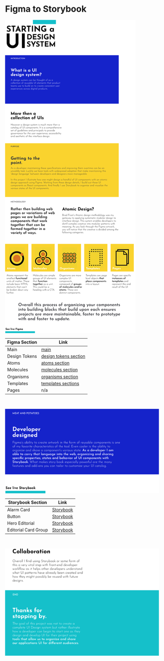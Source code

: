 # Figma to Storybook


<img src="README_assets/intro-1.jpg" alt="Graphic explaining the purpose of this project part I" />

| Figma Section | Link |
| ------ | ------ |
| Main | [main](https://www.figma.com/file/5m9xrf9Q0HbumomLoD3k9K/Design-system?type=design&node-id=0%3A1&mode=design&t=9hFLNWJ7mONzmFcE-1) | 
| Design Tokens | [design tokens section](https://www.figma.com/file/5m9xrf9Q0HbumomLoD3k9K/Design-system?type=design&node-id=3-12&mode=design&t=xsy8k1mPkUyZ5UxX-0) | 
| Atoms | [atoms section](https://www.figma.com/file/5m9xrf9Q0HbumomLoD3k9K/Design-system?type=design&node-id=49-31&mode=design&t=xsy8k1mPkUyZ5UxX-4) | 
| Molecules | [molecules section](https://www.figma.com/file/5m9xrf9Q0HbumomLoD3k9K/Design-system?type=design&node-id=49-49&mode=design&t=dOoFi7If4s7xwsAq-4) | 
| Organisms | [organisms section](https://www.figma.com/file/5m9xrf9Q0HbumomLoD3k9K/Design-system?type=design&node-id=50-110&mode=design&t=xsy8k1mPkUyZ5UxX-4) | 
| Templates | [templates sections](https://www.figma.com/file/5m9xrf9Q0HbumomLoD3k9K/Design-system?type=design&node-id=36-103&mode=design&t=9Gpd2GyAhJTZZx3I-4) | 
| Pages | n/a | 

<br/>
<br/>

<img src="README_assets/intro-2.jpg" alt="Graphic explaining the purpose of this project part II" />

| Storybook Section | Link |
| ------ | ------ |
| Alarm Card | [Storybook](https://bournecreative.github.io/figma-to-storybook/?path=/docs/components-alarmcard--docs)| 
| Button | [Storybook](https://bournecreative.github.io/figma-to-storybook/?path=/docs/components-button--docs)| 
| Hero Editorial | [Storybook](https://bournecreative.github.io/figma-to-storybook/?path=/docs/components-heroeditorial--docs)| 
| Editorial Card Group | [Storybook](https://bournecreative.github.io/figma-to-storybook/?path=/docs/components-editorialcardgroup--three-card)| 

<br/>
<br/>

<img src="README_assets/intro-3.jpg" alt="Graphic explaining the purpose of this project part III" />
